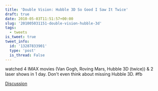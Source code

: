 ```yaml
---
title: 'Double Vision: Hubble 3D So Good I Saw It Twice'
draft: true
date: 2010-05-03T11:51:57+00:00
slug: '201005031151-double-vision-hubble-3d'
tags:
  - tweets
is_tweet: true
tweet_info:
  id: '13287833901'
  type: 'post'
  is_thread: False
---
```




watched 4 IMAX movies (Van Gogh, Roving Mars, Hubble 3D (twice)) & 2 laser shows in 1 day. Don't even think about missing Hubble 3D. #fb

[Discussion](https://x.com/sytelus/status/13287833901)
